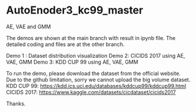 # AutoEnoder3_kc99_master
AE, VAE and GMM

The demos are shown at the main branch with result in ipynb file.
The detailed coding and files are at the other branch.

Demo 1 : Dataset distribution visualization
Demo 2: CICIDS 2017 using AE, VAE, GMM
Demo 3: KDD CUP 99 using AE, VAE, GMM

To run the demo, please download the dataset from the official website. Due to the github limitation, sorry we cannot upload the big volume dataset.
KDD CUP 99: https://kdd.ics.uci.edu/databases/kddcup99/kddcup99.html
CICIDS 2017: https://www.kaggle.com/datasets/cicdataset/cicids2017

Thanks.


